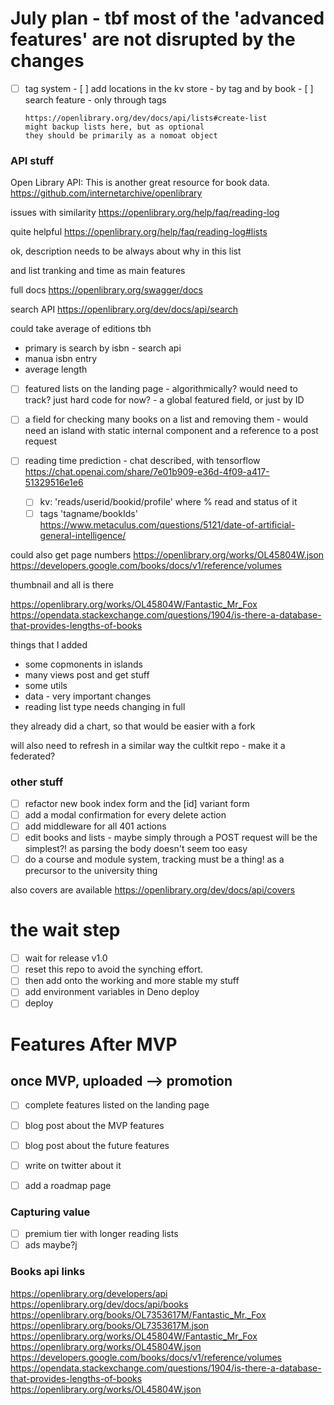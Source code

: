 # July plan - tbf most of the 'advanced features' are not disrupted by the changes

- [ ] tag system - [ ] add locations in the kv store - by tag and by book - [ ]
      search feature - only through tags

      https://openlibrary.org/dev/docs/api/lists#create-list
      might backup lists here, but as optional
      they should be primarily as a nomoat object

### API stuff

Open Library API: This is another great resource for book data.
https://github.com/internetarchive/openlibrary

issues with similarity https://openlibrary.org/help/faq/reading-log

quite helpful https://openlibrary.org/help/faq/reading-log#lists

ok, description needs to be always about why in this list

and list tranking and time as main features

full docs https://openlibrary.org/swagger/docs

search API https://openlibrary.org/dev/docs/api/search

could take average of editions tbh
- primary is search by isbn - search api
- manua isbn entry
- average length

- [ ] featured lists on the landing page - algorithmically? would need to track?
      just hard code for now? - a global featured field, or just by ID
- [ ] a field for checking many books on a list and removing them - would need
      an island with static internal component and a reference to a post request

- [ ] reading time prediction - chat described, with tensorflow
      https://chat.openai.com/share/7e01b909-e36d-4f09-a417-51329516e1e6
  - [ ] kv: 'reads/userid/bookid/profile' where % read and status of it
  - [ ] tags 'tagname/bookIds'
        https://www.metaculus.com/questions/5121/date-of-artificial-general-intelligence/

could also get page numbers https://openlibrary.org/works/OL45804W.json
https://developers.google.com/books/docs/v1/reference/volumes

thumbnail and all is there

https://openlibrary.org/works/OL45804W/Fantastic_Mr_Fox
https://opendata.stackexchange.com/questions/1904/is-there-a-database-that-provides-lengths-of-books

things that I added

- some copmonents in islands
- many views post and get stuff
- some utils
- data - very important changes
- reading list type needs changing in full

they already did a chart, so that would be easier with a fork

will also need to refresh in a similar way the cultkit repo - make it a
federated?

### other stuff

- [ ] refactor new book index form and the [id] variant form
- [ ] add a modal confirmation for every delete action
- [ ] add middleware for all 401 actions
- [ ] edit books and lists - maybe simply through a POST request will be the
      simplest?! as parsing the body doesn't seem too easy
- [ ] do a course and module system, tracking must be a thing! as a precursor to
      the university thing

also covers are available https://openlibrary.org/dev/docs/api/covers

# the wait step

- [ ] wait for release v1.0
- [ ] reset this repo to avoid the synching effort.
- [ ] then add onto the working and more stable my stuff
- [ ] add environment variables in Deno deploy
- [ ] deploy

# Features After MVP

## once MVP, uploaded --> promotion

- [ ] complete features listed on the landing page
- [ ] blog post about the MVP features
- [ ] blog post about the future features

- [ ] write on twitter about it
- [ ] add a roadmap page

### Capturing value

- [ ] premium tier with longer reading lists
- [ ] ads maybe?j

### Books api links
https://openlibrary.org/developers/api
https://openlibrary.org/dev/docs/api/books
https://openlibrary.org/books/OL7353617M/Fantastic_Mr._Fox
https://openlibrary.org/books/OL7353617M.json
https://openlibrary.org/works/OL45804W/Fantastic_Mr_Fox
https://openlibrary.org/works/OL45804W.json
https://developers.google.com/books/docs/v1/reference/volumes
https://opendata.stackexchange.com/questions/1904/is-there-a-database-that-provides-lengths-of-books
https://openlibrary.org/works/OL45804W.json

